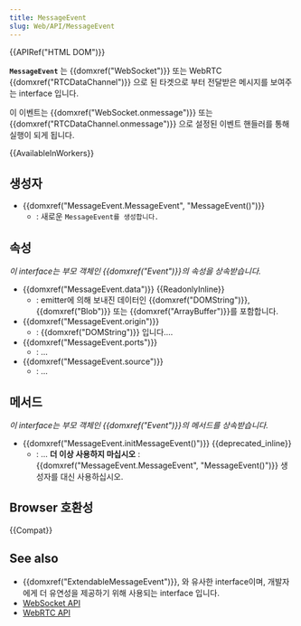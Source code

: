 ```yaml
---
title: MessageEvent
slug: Web/API/MessageEvent
---
```

{{APIRef("HTML DOM")}}

**`MessageEvent`** 는 {{domxref("WebSocket")}} 또는 WebRTC {{domxref("RTCDataChannel")}} 으로 된 타겟으로 부터 전달받은 메시지를 보여주는 interface 입니다.

이 이벤트는 {{domxref("WebSocket.onmessage")}} 또는 {{domxref("RTCDataChannel.onmessage")}} 으로 설정된 이벤트 핸들러를 통해 실행이 되게 됩니다.

{{AvailableInWorkers}}

## 생성자

- {{domxref("MessageEvent.MessageEvent", "MessageEvent()")}}
  - : 새로운 `MessageEvent를 생성합니다.`

## 속성

_이 interface는 부모 객체인 {{domxref("Event")}}의 속성을 상속받습니다._

- {{domxref("MessageEvent.data")}} {{ReadonlyInline}}
  - : emitter에 의해 보내진 데이터인 {{domxref("DOMString")}}, {{domxref("Blob")}} 또는 {{domxref("ArrayBuffer")}}를 포함합니다.
- {{domxref("MessageEvent.origin")}}
  - : {{domxref("DOMString")}} 입니다.…
- {{domxref("MessageEvent.ports")}}
  - : …
- {{domxref("MessageEvent.source")}}
  - : …

## 메서드

_이 interface는 부모 객체인 {{domxref("Event")}}의 메서드를 상속받습니다._

- {{domxref("MessageEvent.initMessageEvent()")}} {{deprecated_inline}}
  - : … **더 이상 사용하지 마십시오**
    : {{domxref("MessageEvent.MessageEvent", "MessageEvent()")}} 생성자를 대신 사용하십시오.

## Browser 호환성

{{Compat}}

## See also

- {{domxref("ExtendableMessageEvent")}}, 와 유사한 interface이며, 개발자에게 더 유연성을 제공하기 위해 사용되는 interface 입니다.
- [WebSocket API](/ko/docs/Web/API/WebSocket_API)
- [WebRTC API](/ko/docs/Web/API/WebRTC_API)
